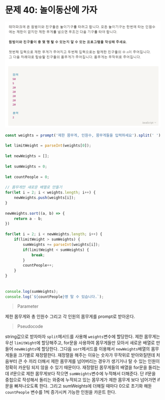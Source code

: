 # 문제 40: 놀이동산에 가자

<img src="./questionImage/040.png">

```javascript
const weights = prompt('제한 몸무게, 인원수, 몸무게들을 입력하세요').split(' ');

let limitWeight = parseInt(weights[0]);

let newWeights = [];

let sumWeights = 0;

let countPeople = 0;

// 몸무게만 새로운 배열로 만들기 
for(let i = 2; i < weights.length; i++) {
    newWeights.push(weights[i]);
}

newWeights.sort((a, b) => {
    return a - b;
})

for(let i = 2; i < newWeights.length; i++) {
    if(limitWeight > sumWeights) {
        sumWeights += parseInt(weights[i]);
        if(limitWeight < sumWeights) {
            break;
        }
        countPeople++;
    }
}


console.log(sumWeights);
console.log(`${countPeople}명 탈 수 있습니다.`);
````
> Parameter

제한 몸무게와 총 인원수 그리고 각 인원의 몸무게를 prompt로 받아온다. 

> Pseudocode


string값으로 받자마자 ```split```메서드를 사용해 ```weights```변수에 할당한다. 제한 몸무게는 우선 ```limitWight```에 할당해주고, for문을 사용하여 몸무게들만 모아서 새로운 배열로 만들어 ```newWeights```에 할당한다. 그다음 ```sort```메서드를 이용해서 ```newWeights```배열의 몸무게들을 크기별로 재정렬한다. 재정렬을 해주는 이유는 숫자가 무작위로 받아와질텐데 처음부터 큰 수 끼리 더해서 제한 몸무게를 넘어버리는 경우가 생기거나 탈 수 있는 인원이 정확히 카운팅 되지 않을 수 있기 때문이다. 재정렬된 몸무게들의 배열을 for문을 돌리는데 if문으로 제한 몸무게보다 작으면 ```sumWeights```변수에 누적해서 더해준다. 단 if문을 중첩으로 작성해서 돌리는 와중에 누적되고 있는 몸무게가 제한 몸무게 보다 넘어가면 if문을 빠져나오도록 한다. 그리고 sumWeights에 더해질 때마다 0으로 초기화 해둔 ```countPeople``` 변수를 1씩 증가시켜 가능한 인원을 카운트 한다.